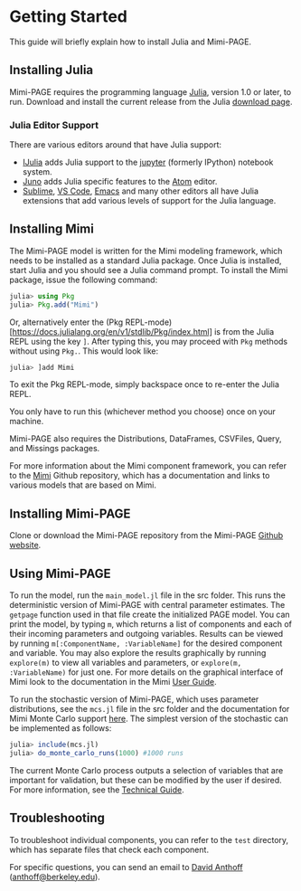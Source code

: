 # Getting Started

This guide will briefly explain how to install Julia and Mimi-PAGE.

## Installing Julia

Mimi-PAGE requires the programming
language [Julia](http://julialang.org/), version 1.0 or later, to
run. Download and install the current release from the Julia [download page](http://julialang.org/downloads/).

### Julia Editor Support

There are various editors around that have Julia support:

- [IJulia](https://github.com/JuliaLang/IJulia.jl) adds Julia support to the [jupyter](http://jupyter.org/) (formerly IPython) notebook system.
- [Juno](http://junolab.org/) adds Julia specific features to the [Atom](https://atom.io/) editor.
- [Sublime](https://www.sublimetext.com/), [VS Code](https://code.visualstudio.com/), [Emacs](https://www.gnu.org/software/emacs/) and many other editors all have Julia extensions that add various levels of support for the Julia language.

## Installing Mimi

The Mimi-PAGE model is written for the Mimi modeling framework, which
needs to be installed as a standard Julia package.
Once Julia is installed, start Julia and you should see a Julia command prompt. To install the Mimi package, issue the following command:
```julia
julia> using Pkg
julia> Pkg.add("Mimi")
```

Or, alternatively enter the (Pkg REPL-mode)[https://docs.julialang.org/en/v1/stdlib/Pkg/index.html] is from the Julia REPL using the key `]`.  After typing this, you may proceed with `Pkg` methods without using `Pkg.`.  This would look like:
```julia
julia> ]add Mimi
```

To exit the Pkg REPL-mode, simply backspace once to re-enter the Julia REPL.

You only have to run this (whichever method you choose) once on your machine.

Mimi-PAGE also requires the Distributions, DataFrames, CSVFiles, Query, and Missings packages.

For more information about the Mimi component framework, you can refer to the [Mimi](https://github.com/anthofflab/Mimi.jl) Github repository, which has a documentation and links to various models that are based on Mimi.

## Installing Mimi-PAGE

Clone or download the Mimi-PAGE repository from the Mimi-PAGE [Github website](https://github.com/anthofflab/MimiPAGE2009.jl).

## Using Mimi-PAGE

To run the model, run the `main_model.jl` file in the src folder. This
runs the deterministic version of Mimi-PAGE with central parameter
estimates. The `getpage` function used in that file create the
initialized PAGE model. You can print the model, by typing `m`, which
returns a list of components and each of their incoming parameters and
outgoing variables. Results can be viewed by running `m[:ComponentName, :VariableName]` 
for the desired component and variable. You may also explore the results graphically
by running `explore(m)` to view all variables and parameters, or `explore(m, :VariableName)`
for just one. For more details on the graphical interface of Mimi look to the
documentation in the Mimi [User Guide](`http://anthofflab.berkeley.edu/Mimi.jl/stable/userguide/#Plotting-and-the-Explorer-UI-1`).

To run the stochastic version of Mimi-PAGE, which uses parameter
distributions, see the `mcs.jl` file in the src folder and the documentation for
Mimi Monte Carlo support [here](https://github.com/anthofflab/Mimi.jl/blob/master/docs/src/internals/montecarlo.md). The simplest version of the stochastic can be implemented as follows:
```julia
julia> include(mcs.jl)
julia> do_monte_carlo_runs(1000) #1000 runs
```
The current Monte Carlo process outputs a selection of variables that are
important for validation, but these can be modified by the user if
desired. For more information, see the [Technical Guide](technicaluserguide.md).

## Troubleshooting

To troubleshoot individual components, you can refer to the `test` directory, which has separate files that check each component.

For specific questions, you can send an email to [David Anthoff](http://www.david-anthoff.com/) (<anthoff@berkeley.edu>).
